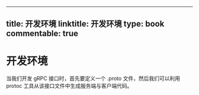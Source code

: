 
---
title: 开发环境
linktitle: 开发环境
type: book
commentable: true
---

# 开发环境

当我们开发 gRPC 接口时，首先要定义一个 .proto 文件，然后我们可以利用 protoc 工具从该接口文件中生成服务端与客户端代码。

    